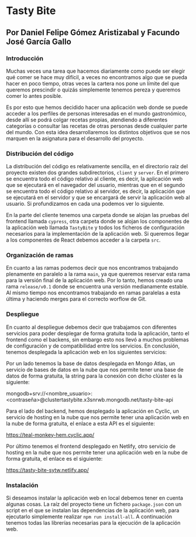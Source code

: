 # Tasty Bite
## Por Daniel Felipe Gómez Aristizabal y Facundo José García Gallo

### Introducción

Muchas veces una tarea que hacemos diariamente como puede ser elegir qué comer se hace muy difícil, a veces no encontramos algo que se pueda hacer en poco tiempo, otras veces la cartera nos pone un límite del que queremos prescindir o quizás simplemente tenemos pereza y queremos comer lo antes posible.

Es por esto que hemos decidido hacer una aplicación web donde se puede acceder a los perfiles de personas interesadas en el mundo gastronómico, desde allí se podrá colgar recetas propias, atendiendo a diferentes categorías o consultar las recetas de otras personas desde cualquier parte del mundo. Con esta idea desarrollaremos los distintos objetivos que se nos marquen en la asignatura para el desarrollo del proyecto.


### Distribución del código

La distribución del código es relativamente sencilla, en el directorio raíz del proyecto existen dos grandes subdirectorios, `client` y `server`. En el primero se encuentra todo el código relativo al cliente, es decir, la aplicación web que se ejecutará en el navegador del usuario, mientras que en el segundo se encuentra todo el código relativo al servidor, es decir, la aplicación que se ejecutará en el servidor y que se encargará de servir la aplicación web al usuario. Si profundizamos en cada una podemos ver lo siguiente.

En la parte del cliente tenemos una carpeta donde se alojan las pruebas del frontend llamada `cypress`, otra carpeta donde se alojan los componentes de la aplicación web llamada `TastyBite` y todos los ficheros de configuración necesarios para la implementación de la aplicación web. Si queremos llegar a los componentes de React debemos acceder a la carpeta `src`.

### Organización de ramas

En cuanto a las ramas podemos decir que nos encontramos trabajando plenamente en paralelo a la rama `main`, ya que queremos reservar esta rama para la versión final de la aplicación web. Por lo tanto, hemos creado una rama `release/v0.1` donde se encuentra una versión medianamente estable. Al mismo tiempo nos encontramos trabajando en ramas paralelas a esta última y haciendo merges para el correcto worflow de Git.

### Despliegue

En cuanto al despliegue debemos decir que trabajamos con diferentes servicios para poder desplegar de forma gratuita toda la aplicación, tanto el frontend como el backens, sin embargo esto nos llevó a muchos problemas de configuración y de compatibilidad entre los servicios. En conclusión, tenemos desplegada la aplicación web en los siguientes servicios:

Por un lado tenemos la base de datos desplegada en Mongo Atlas, un servicio de bases de datos en la nube que nos permite tener una base de datos de forma gratuita, la string para la conexión con dicho clúster es la siguiente:

mongodb+srv://<nombre_usuario>:<contraseña>@clustertastybite.x3snrwb.mongodb.net/tasty-bite-api

Para el lado del backend, hemos desplegado la aplicación en Cyclic, un servicio de hosting en la nube que nos permite tener una aplicación web en la nube de forma gratuita, el enlace a esta API es el siguiente:

https://teal-monkey-hem.cyclic.app/

Por último tenemos el frontend desplegado en Netlify, otro servicio de hosting en la nube que nos permite tener una aplicación web en la nube de forma gratuita, el enlace es el siguiente:

https://tasty-bite-sytw.netlify.app/


### Instalación

Si deseamos instalar la aplicación web en local debemos tener en cuenta algunas cosas. La raíz del proyecto tiene un fichero `package.json` con un script en el que se instalan las dependencias de la aplicación web, para ejecutarlo simplemente realizar `npm run install-all`. A continuación tenemos todas las librerías necesarias para la ejecución de la aplicación web. 
